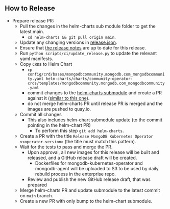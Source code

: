 
## How to Release

* Prepare release PR:
    * Pull the changes in the helm-charts sub module folder to get the latest main.
      * `cd helm-charts && git pull origin main`.
    * Update any changing versions in [release.json](../release.json).
    * Ensure that [the release notes](./RELEASE_NOTES.md) are up to date for this release.
    * Run `python scripts/ci/update_release.py` to update the relevant yaml manifests.
    * Copy `CRD`s to Helm Chart
      - `cp config/crd/bases/mongodbcommunity.mongodb.com_mongodbcommunity.yaml helm-charts/charts/community-operator-crds/templates/mongodbcommunity.mongodb.com_mongodbcommunity.yaml`
      - commit changes to the [helm-charts submodule](https://github.com/mongodb/helm-charts) and create a PR against it ([similar to this one](https://github.com/mongodb/helm-charts/pull/163)).
      - do not merge helm-charts PR until release PR is merged and the images are pushed to quay.io.
    * Commit all changes
      * This also includes helm-chart submodule update (to the commit pointing in the helm-chart PR)
          * To perform this step `git add helm-charts`.
    * Create a PR with the title `Release MongoDB Kubernetes Operator v<operator-version>` (the title must match this pattern).
    * Wait for the tests to pass and merge the PR.
      * Upon approval, all new images for this release will be built and released, and a GitHub release draft will be created.
        * Dockerfiles for mongodb-kubernetes-operator and mongodb-agent will be uploaded to S3 to be used by daily rebuild process in the enterprise repo.
      * Review and publish the new GitHub release draft, that was prepared
    * Merge helm-charts PR and update submodule to the latest commit on `main` branch.
    * Create a new PR with only bump to the helm-chart submodule.
